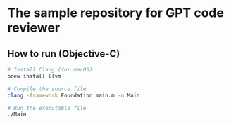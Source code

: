 # The sample repository for GPT code reviewer

## How to run (Objective-C)

```sh
# Install Clang (for macOS)
brew install llvm

# Compile the source file
clang -framework Foundation main.m -o Main  

# Run the executable file
./Main
```
